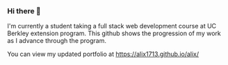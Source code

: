 ### Hi there 👋
I'm currently a student taking a full stack web development course at UC Berkley extension program. This github shows the progression of my work as I advance through the program. 

You can view my updated portfolio at https://alix1713.github.io/alix/
<!--
**Alix1713/alix1713** is a ✨ _special_ ✨ repository because its `README.md` (this file) appears on your GitHub profile.

Here are some ideas to get you started:

- 🔭 I’m currently working on ...
- 🌱 I’m currently learning ...
- 👯 I’m looking to collaborate on ...
- 🤔 I’m looking for help with ...
- 💬 Ask me about ...
- 📫 How to reach me: ...
- 😄 Pronouns: ...
- ⚡ Fun fact: ...
-->
